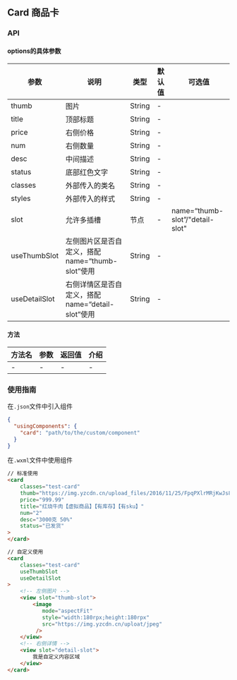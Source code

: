## Card 商品卡

### API

#### options的具体参数
| 参数            | 说明                                | 类型     | 默认值  | 可选值                             |
| ------------- | --------------------------------- | ------ | ---- | ------------------------------- |
| thumb         | 图片                                | String | -    |                                 |
| title         | 顶部标题                              | String | -    |                                 |
| price         | 右侧价格                              | String | -    |                                 |
| num           | 右侧数量                              | String | -    |                                 |
| desc          | 中间描述                              | String | -    |                                 |
| status        | 底部红色文字                            | String | -    |                                 |
| classes       | 外部传入的类名                           | String | -    |                                 |
| styles        | 外部传入的样式                           | String | -    |                                 |
| slot          | 允许多插槽                             | 节点     | -    | name=“thumb-slot”/"detail-slot" |
| useThumbSlot  | 左侧图片区是否自定义，搭配name=“thumb-slot”使用  | String | -    |                                 |
| useDetailSlot | 右侧详情区是否自定义，搭配name=“detail-slot”使用 | String | -    |                                 |

#### 方法

| 方法名  | 参数   | 返回值  | 介绍   |
| ---- | ---- | ---- | ---- |
| -    | -    | -    | -    |

### 使用指南
在`.json`文件中引入组件
```json
{
  "usingComponents": {
    "card": "path/to/the/custom/component"
  }
}
```
在`.wxml`文件中使用组件

```html
// 标准使用
<card
    classes="test-card"
    thumb="https://img.yzcdn.cn/upload_files/2016/11/25/FpqPXlrMRjKwJs8VdTu3ZDJCj4j5.jpeg?imageView2/2/w/200/h/200/q/90/format/jpeg"
    price="999.99"
    title="红烧牛肉【虚拟商品】【有库存】【有sku】"
    num="2"
    desc="3000克 50%"
    status="已发货"
>
</card>

// 自定义使用
<card
    classes="test-card"
    useThumbSlot
    useDetailSlot
>
    <!-- 左侧图片 -->
    <view slot="thumb-slot">
        <image 
           mode="aspectFit" 
           style="width:180rpx;height:180rpx" 
           src="https://img.yzcdn.cn/uploat/jpeg" 
         />
    </view>
    <!-- 右侧详情 -->
    <view slot="detail-slot">
        我是自定义内容区域
    </view>
</card>
```

